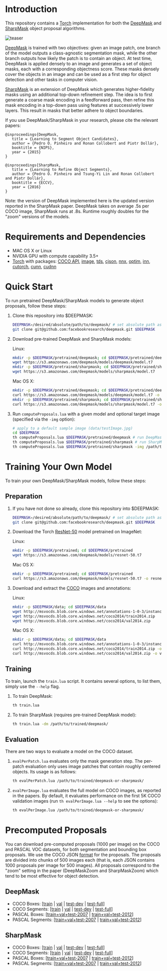 # Introduction
This repository contains a [Torch](http://torch.ch) implementation for both the [DeepMask](http://arxiv.org/abs/1506.06204) and [SharpMask](http://arxiv.org/abs/1603.08695) object proposal algorithms.

![teaser](https://raw.githubusercontent.com/facebookresearch/deepmask/master/data/teaser.png)

[DeepMask](http://arxiv.org/abs/1506.06204) is trained with two objectives: given an image patch, one branch of the model outputs a class-agnostic segmentation mask, while the other branch outputs how likely the patch is to contain an object. At test time, DeepMask is applied densely to an image and generates a set of object masks, each with a corresponding objectness score. These masks densely cover the objects in an image and can be used as a first step for object detection and other tasks in computer vision.

[SharpMask](http://arxiv.org/abs/1603.08695) is an extension of DeepMask which generates higher-fidelity masks using an additional top-down refinement step. The idea is to first generate a coarse mask encoding in a feedforward pass, then refine this mask encoding in a top-down pass using features at successively lower layers. This result in masks that better adhere to object boundaries.

If you use DeepMask/SharpMask in your research, please cite the relevant papers:
```
@inproceedings{DeepMask,
   title = {Learning to Segment Object Candidates},
   author = {Pedro O. Pinheiro and Ronan Collobert and Piotr Dollár},
   booktitle = {NIPS},
   year = {2015}
}
```
```
@inproceedings{SharpMask,
   title = {Learning to Refine Object Segments},
   author = {Pedro O. Pinheiro and Tsung-Yi Lin and Ronan Collobert and Piotr Dollár},
   booktitle = {ECCV},
   year = {2016}
}
```
Note: the version of DeepMask implemented here is the updated version reported in the SharpMask paper. DeepMask takes on average .5s per COCO image, SharpMask runs at .8s. Runtime roughly doubles for the "zoom" versions of the models.

# Requirements and Dependencies
* MAC OS X or Linux
* NVIDIA GPU with compute capability 3.5+
* [Torch](http://torch.ch) with packages: [COCO API](https://github.com/pdollar/coco), [image](https://github.com/torch/image), [tds](https://github.com/torch/tds), [cjson](https://github.com/clementfarabet/lua---json), [nnx](https://github.com/clementfarabet/lua---nnx), [optim](https://github.com/torch/optim), [inn](https://github.com/szagoruyko/imagine-nn), [cutorch](https://github.com/torch/cutorch), [cunn](https://github.com/torch/cunn), [cudnn](https://github.com/soumith/cudnn.torch)

# Quick Start
To run pretrained DeepMask/SharpMask models to generate object proposals, follow these steps:

1. Clone this repository into $DEEPMASK:

   ```bash
   DEEPMASK=/desired/absolute/path/to/deepmask/ # set absolute path as desired
   git clone git@github.com:facebookresearch/deepmask.git $DEEPMASK
   ```

2. Download pre-trained DeepMask and SharpMask models:

   Linux:
   ```bash
   mkdir -p $DEEPMASK/pretrained/deepmask; cd $DEEPMASK/pretrained/deepmask
   wget https://s3.amazonaws.com/deepmask/models/deepmask/model.t7
   mkdir -p $DEEPMASK/pretrained/sharpmask; cd $DEEPMASK/pretrained/sharpmask
   wget https://s3.amazonaws.com/deepmask/models/sharpmask/model.t7
   ```

   Mac OS X:
   ```bash
   mkdir -p $DEEPMASK/pretrained/deepmask; cd $DEEPMASK/pretrained/deepmask
   curl https://s3.amazonaws.com/deepmask/models/deepmask/model.t7 -o model.t7
   mkdir -p $DEEPMASK/pretrained/sharpmask; cd $DEEPMASK/pretrained/sharpmask
   curl https://s3.amazonaws.com/deepmask/models/sharpmask/model.t7 -o model.t7
   ```

3. Run `computeProposals.lua` with a given model and optional target image (specified via the `-img` option):

   ```bash
   # apply to a default sample image (data/testImage.jpg)
   cd $DEEPMASK
   th computeProposals.lua $DEEPMASK/pretrained/deepmask # run DeepMask
   th computeProposals.lua $DEEPMASK/pretrained/sharpmask # run SharpMask
   th computeProposals.lua $DEEPMASK/pretrained/sharpmask -img /path/to/image.jpg
   ```

# Training Your Own Model
To train your own DeepMask/SharpMask models, follow these steps:

## Preparation
1. If you have not done so already, clone this repository into $DEEPMASK:

   ```bash
   DEEPMASK=/desired/absolute/path/to/deepmask/ # set absolute path as desired
   git clone git@github.com:facebookresearch/deepmask.git $DEEPMASK
   ```

2. Download the Torch [ResNet-50](https://s3.amazonaws.com/deepmask/models/resnet-50.t7) model pretrained on ImageNet:

   Linux:
   ```bash
   mkdir -p $DEEPMASK/pretrained; cd $DEEPMASK/pretrained
   wget https://s3.amazonaws.com/deepmask/models/resnet-50.t7
   ```
   
   Mac OS X:
   ```bash
   mkdir -p $DEEPMASK/pretrained; cd $DEEPMASK/pretrained
   curl https://s3.amazonaws.com/deepmask/models/resnet-50.t7 -o resnet-50.t7
   ```

3. Download and extract the [COCO](http://mscoco.org/) images and annotations:

   Linux:
   ```bash
   mkdir -p $DEEPMASK/data; cd $DEEPMASK/data
   wget http://msvocds.blob.core.windows.net/annotations-1-0-3/instances_train-val2014.zip
   wget http://msvocds.blob.core.windows.net/coco2014/train2014.zip
   wget http://msvocds.blob.core.windows.net/coco2014/val2014.zip
   ```

   Mac OS X:
   ```bash
   mkdir -p $DEEPMASK/data; cd $DEEPMASK/data
   curl http://msvocds.blob.core.windows.net/annotations-1-0-3/instances_train-val2014.zip -o instances_train-val2014.zip
   curl http://msvocds.blob.core.windows.net/coco2014/train2014.zip -o train2014.zip
   curl http://msvocds.blob.core.windows.net/coco2014/val2014.zip -o val2014.zip
   ```

## Training
To train, launch the `train.lua` script. It contains several options, to list them, simply use the `--help` flag.

1. To train DeepMask:

   ```bash
   th train.lua
   ```

2. To train SharpMask (requires pre-trained DeepMask model):

   ```bash
   th train.lua -dm /path/to/trained/deepmask/
   ```

## Evaluation
There are two ways to evaluate a model on the COCO dataset.

1. `evalPerPatch.lua` evaluates only the mask generation step. The per-patch evaluation only uses image patches that contain roughly centered objects. Its usage is as follows:

   ```bash
   th evalPerPatch.lua /path/to/trained/deepmask-or-sharpmask/
   ```

2. `evalPerImage.lua` evaluates the full model on COCO images, as reported in the papers. By default, it evaluates performance on the first 5K COCO validation images (run `th evalPerImage.lua --help` to see the options):

   ```bash
   th evalPerImage.lua /path/to/trained/deepmask-or-sharpmask/
   ```


# Precomputed Proposals

You can download pre-computed proposals (1000 per image) on the COCO and PASCAL VOC datasets, for both segmentation and bounding box proposals. We use the COCO JSON [format](http://mscoco.org/dataset/#format) for the proposals. The proposals are divided into chunks of 500 images each (that is, each JSON contains 1000 proposals per image for 500 images). All proposals correspond to the "zoom" setting in the paper (DeepMaskZoom and SharpMaskZoom) which tend to be most effective for object detection.

## DeepMask
* COCO Boxes: [[train](https://s3.amazonaws.com/deepmask/boxes/deepmask-coco-train-bbox.tar.gz) | [val](https://s3.amazonaws.com/deepmask/boxes/deepmask-coco-val-bbox.tar.gz) | [test-dev](https://s3.amazonaws.com/deepmask/boxes/deepmask-coco-test-dev-bbox.tar.gz) | [test-full](https://s3.amazonaws.com/deepmask/boxes/deepmask-coco-test-full-bbox.tar.gz)]
* COCO Segments: [[train](https://s3.amazonaws.com/deepmask/segms/deepmask-coco-train.tar.gz) | [val](https://s3.amazonaws.com/deepmask/segms/deepmask-coco-val.tar.gz) | [test-dev](https://s3.amazonaws.com/deepmask/segms/deepmask-coco-test-dev.tar.gz) | [test-full](https://s3.amazonaws.com/deepmask/segms/deepmask-coco-test-full.tar.gz)]
* PASCAL Boxes: [[train+val+test-2007](https://s3.amazonaws.com/deepmask/boxes/deepmask-pascal07-bbox.tar.gz) | [train+val+test-2012](https://s3.amazonaws.com/deepmask/boxes/deepmask-pascal12-bbox.tar.gz)]
* PASCAL Segments: [[train+val+test-2007](https://s3.amazonaws.com/deepmask/segms/deepmask-pascal07.tar.gz) | [train+val+test-2012](https://s3.amazonaws.com/deepmask/segms/deepmask-pascal12.tar.gz)]

## SharpMask
* COCO Boxes: [[train](https://s3.amazonaws.com/deepmask/boxes/sharpmask-coco-train-bbox.tar.gz) | [val](https://s3.amazonaws.com/deepmask/boxes/sharpmask-coco-val-bbox.tar.gz) | [test-dev](https://s3.amazonaws.com/deepmask/boxes/sharpmask-coco-test-dev-bbox.tar.gz) | [test-full](https://s3.amazonaws.com/deepmask/boxes/sharpmask-coco-test-full-bbox.tar.gz)]
* COCO Segments: [[train](https://s3.amazonaws.com/deepmask/segms/sharpmask-coco-train.tar.gz) | [val](https://s3.amazonaws.com/deepmask/segms/sharpmask-coco-val.tar.gz) | [test-dev](https://s3.amazonaws.com/deepmask/segms/sharpmask-coco-test-dev.tar.gz) | [test-full](https://s3.amazonaws.com/deepmask/segms/sharpmask-coco-test-full.tar.gz)]
* PASCAL Boxes: [[train+val+test-2007](https://s3.amazonaws.com/deepmask/boxes/sharpmask-pascal07-bbox.tar.gz) | [train+val+test-2012](https://s3.amazonaws.com/deepmask/boxes/sharpmask-pascal12-bbox.tar.gz)]
* PASCAL Segments: [[train+val+test-2007](https://s3.amazonaws.com/deepmask/segms/sharpmask-pascal07.tar.gz) | [train+val+test-2012](https://s3.amazonaws.com/deepmask/segms/sharpmask-pascal12.tar.gz)]
